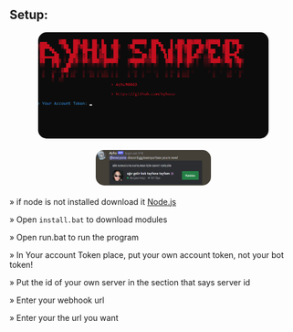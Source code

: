 ## Setup:
<img style="border-radius: 15px; display: block; margin-left: auto; margin-right: auto; margin-bottom:20px;" width="80%" src="https://raw.githubusercontent.com/Ayhuuu/Discord-Vanity-Url-Sniper/main/img/ss.png"></img>

<img style="border-radius: 15px; display: block; margin-left: auto; margin-right: auto; margin-bottom:20px;" width="40%" src="https://raw.githubusercontent.com/Ayhuuu/Discord-Vanity-Url-Sniper/main/img/ss3.png"></img>

» if node is not installed download it [Node.js](https://nodejs.org/en/download/)

» Open `install.bat` to download modules


» Open run.bat to run the program


» In Your account Token place, put your own account token, not your bot token!


» Put the id of your own server in the section that says server id


» Enter your webhook url


» Enter your the url you want 


